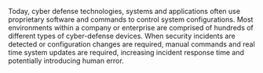 Today, cyber defense technologies, systems and applications often use proprietary software and commands to control system configurations. Most environments within a company or enterprise are comprised of hundreds of different types of cyber-defense devices. When security incidents are detected or configuration changes are required, manual commands and real time system updates are required, increasing incident response time and potentially introducing human error.